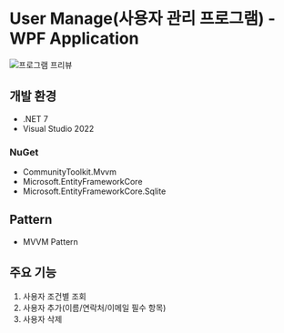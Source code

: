 # User Manage(사용자 관리 프로그램) - WPF Application
![프로그램 프리뷰](https://github.com/dagyooo/UserManage/assets/150212444/1ece918e-ff95-44b9-a9bd-99c01ee7db02)

## 개발 환경
- .NET 7
- Visual Studio 2022

### NuGet
- CommunityToolkit.Mvvm
- Microsoft.EntityFrameworkCore
- Microsoft.EntityFrameworkCore.Sqlite

## Pattern
- MVVM Pattern
  
## 주요 기능
1. 사용자 조건별 조회
2. 사용자 추가(이름/연락처/이메일 필수 항목)
3. 사용자 삭제

